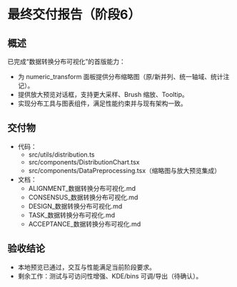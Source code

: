 # 最终交付报告（阶段6）

## 概述
已完成“数据转换分布可视化”的首版能力：
- 为 numeric_transform 面板提供分布缩略图（原/新并列、统一轴域、统计注记）。
- 提供放大预览对话框，支持更大采样、Brush 缩放、Tooltip。
- 实现分布工具与图表组件，满足性能约束并与现有架构一致。

## 交付物
- 代码：
  - src/utils/distribution.ts
  - src/components/DistributionChart.tsx
  - src/components/DataPreprocessing.tsx（缩略图与放大预览集成）
- 文档：
  - ALIGNMENT_数据转换分布可视化.md
  - CONSENSUS_数据转换分布可视化.md
  - DESIGN_数据转换分布可视化.md
  - TASK_数据转换分布可视化.md
  - ACCEPTANCE_数据转换分布可视化.md

## 验收结论
- 本地预览已通过，交互与性能满足当前阶段要求。
- 剩余工作：测试与可访问性增强、KDE/bins 可调/导出（待确认）。